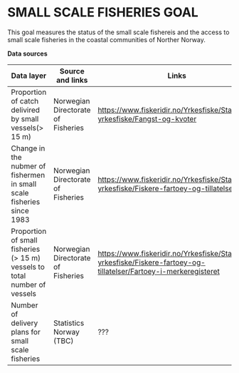 # SMALL SCALE FISHERIES GOAL

This goal measures the status of the small scale fishereis and the access to small scale fisheries in the coastal communities of Norther Norway. 

**Data sources**

|Data layer |Source and links|Links|
------------|----------------|-----|
|Proportion of catch delivired by small vessels(> 15 m)|Norwegian Directorate of Fisheries|https://www.fiskeridir.no/Yrkesfiske/Statistikk-yrkesfiske/Fangst-og-kvoter|
|Change in the nubmer of fishermen in small scale fisheries since 1983 |Norwegian Directorate of Fisheries|https://www.fiskeridir.no/Yrkesfiske/Statistikk-yrkesfiske/Fiskere-fartoey-og-tillatelser|
|Proportion of small fisheries (> 15 m) vessels to total number of vessels|Norwegian Directorate of Fisheries|https://www.fiskeridir.no/Yrkesfiske/Statistikk-yrkesfiske/Fiskere-fartoey-og-tillatelser/Fartoey-i-merkeregisteret|
|Number of delivery plans for small scale fisheries|Statistics Norway (TBC) |???|


